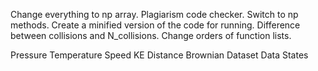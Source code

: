 Change everything to np array.
Plagiarism code checker.
Switch to np methods.
Create a minified version of the code for running.
Difference between collisions and N_collisions.
Change orders of function lists.


Pressure
Temperature
Speed
KE
Distance
Brownian
Dataset
Data States